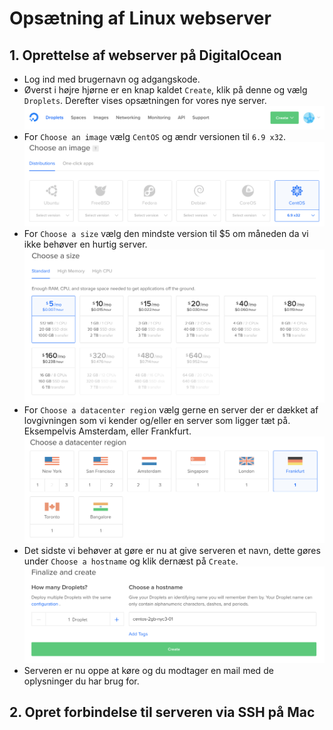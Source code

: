 # Opsætning af Linux webserver

## 1. Oprettelse af webserver på DigitalOcean

* Log ind med brugernavn og adgangskode.
* Øverst i højre hjørne er en knap kaldet `Create`, klik på denne og vælg `Droplets`. Derefter vises opsætningen for vores nye server.
![Step 1](https://github.com/wi73c-praktisk-web/webserver-tobias-brage/blob/master/images/1step1.jpg?raw=true)
* For `Choose an image` vælg `CentOS` og ændr versionen til `6.9 x32`.
![Step 2](https://github.com/wi73c-praktisk-web/webserver-tobias-brage/blob/master/images/1step2.jpg?raw=true)
* For `Choose a size` vælg den mindste version til $5 om måneden da vi ikke behøver en hurtig server.
![Step 3](https://github.com/wi73c-praktisk-web/webserver-tobias-brage/blob/master/images/1step3.jpg?raw=true)
* For `Choose a datacenter region` vælg gerne en server der er dækket af lovgivningen som vi kender og/eller en server som ligger tæt på. Eksempelvis Amsterdam, eller Frankfurt.
![Step 4](https://github.com/wi73c-praktisk-web/webserver-tobias-brage/blob/master/images/1step4.jpg?raw=true)
* Det sidste vi behøver at gøre er nu at give serveren et navn, dette gøres under `Choose a hostname` og klik dernæst på `Create`.
![Step 5](https://github.com/wi73c-praktisk-web/webserver-tobias-brage/blob/master/images/1step5.jpg?raw=true)
* Serveren er nu oppe at køre og du modtager en mail med de oplysninger du har brug for.

## 2. Opret forbindelse til serveren via SSH på Mac

